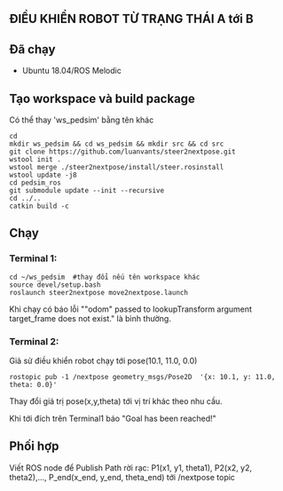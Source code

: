 ## ĐIỀU KHIỂN ROBOT TỪ TRẠNG THÁI A tới B ##


## Đã chạy
* Ubuntu 18.04/ROS Melodic 

## Tạo workspace và build package
Có thể thay 'ws_pedsim' bằng tên khác

```
cd
mkdir ws_pedsim && cd ws_pedsim && mkdir src && cd src
git clone https://github.com/luanvants/steer2nextpose.git
wstool init .
wstool merge ./steer2nextpose/install/steer.rosinstall
wstool update -j8
cd pedsim_ros
git submodule update --init --recursive
cd ../..
catkin build -c
```

## Chạy

### Terminal 1:
```
cd ~/ws_pedsim	#thay đổi nếu tên workspace khác
source devel/setup.bash
roslaunch steer2nextpose move2nextpose.launch
```
Khi chạy có báo lỗi ""odom" passed to lookupTransform argument target_frame does not exist." là bình thường.

### Terminal 2:
Giả sử điều khiển robot chạy tới pose(10.1, 11.0, 0.0)
```
rostopic pub -1 /nextpose geometry_msgs/Pose2D  '{x: 10.1, y: 11.0, theta: 0.0}'
```
Thay đổi giá trị pose(x,y,theta) tới vị trí khác theo nhu cầu.

Khi tới đích trên Terminal1 báo "Goal has been reached!"

## Phối hợp
Viết ROS node để Publish Path rời rạc: P1(x1, y1, theta1), P2(x2, y2, theta2),..., P_end(x_end, y_end, theta_end) tới /nextpose topic

